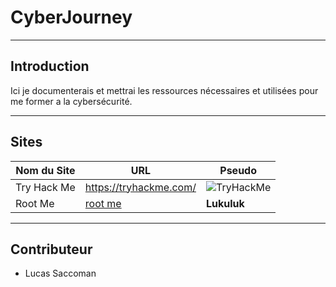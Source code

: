 # CyberJourney

---

## Introduction

Ici je documenterais et mettrai les ressources nécessaires et utilisées pour me former a la cybersécurité.

---

## Sites

| Nom du Site | URL                      | Pseudo                                                                           |
| ----------- | ------------------------ | -------------------------------------------------------------------------------- |
| Try Hack Me | <https://tryhackme.com/> | <img src="https://tryhackme-badges.s3.amazonaws.com/Kastor.png" alt="TryHackMe"> |
| Root Me     | [root me](root-me.org)   | **Lukuluk**                                                                      |

---

## Contributeur

- Lucas Saccoman
